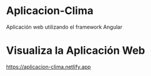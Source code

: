 # Aplicacion-Clima
Aplicación web utilizando el framework Angular

# Visualiza la Aplicación Web
https://aplicacion-clima.netlify.app
